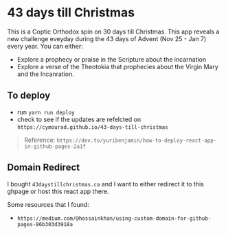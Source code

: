 # 43 days till Christmas

This is a Coptic Orthodox spin on 30 days till Christmas.
This app reveals a new challenge eveyday during the 43 days of Advent (Nov 25 - Jan 7) every year.
You can either:

- Explore a prophecy or praise in the Scripture about the incarnation
- Explore a verse of the Theotokia that prophecies about the Virgin Mary and the Incanration.

## To deploy

- run `yarn run deploy`
- check to see if the updates are refelcted on `https://cymourad.github.io/43-days-till-christmas`

> Reference: `https://dev.to/yuribenjamin/how-to-deploy-react-app-in-github-pages-2a1f`

## Domain Redirect

I bought `43daystillchristmas.ca` and I want to either redirect it to this ghpage or host this react app there.

Some resources that I found:

- `https://medium.com/@hossainkhan/using-custom-domain-for-github-pages-86b303d3918a`
